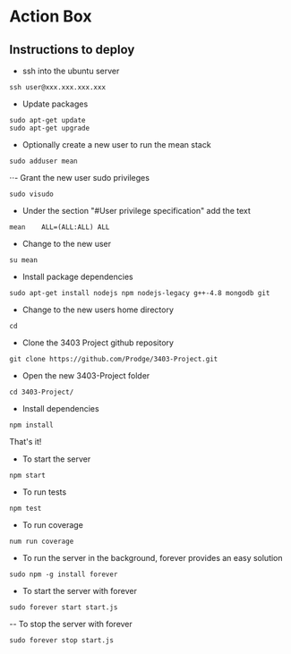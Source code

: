 # Action Box
## Instructions to deploy
- ssh into the ubuntu server
```
ssh user@xxx.xxx.xxx.xxx
```
- Update packages
```
sudo apt-get update
sudo apt-get upgrade
```
- Optionally create a new user to run the mean stack
```
sudo adduser mean
```
⋅⋅- Grant the new user sudo privileges
```
sudo visudo
```
- Under the section "#User privilege specification" add the text
```
mean    ALL=(ALL:ALL) ALL
```
- Change to the new user
```
su mean
```
- Install package dependencies
```
sudo apt-get install nodejs npm nodejs-legacy g++-4.8 mongodb git
```
- Change to the new users home directory
```
cd
```
- Clone the 3403 Project github repository
```
git clone https://github.com/Prodge/3403-Project.git
```
- Open the new 3403-Project folder
```
cd 3403-Project/
```
- Install dependencies
```
npm install
```
That's it!

- To start the server
```
npm start
```
- To run tests
```
npm test
```
- To run coverage
```
num run coverage
```
- To run the server in the background, forever provides an easy solution
```
sudo npm -g install forever
```

- To start the server with forever
```
sudo forever start start.js
```

-- To stop the server with forever
```
sudo forever stop start.js
```
